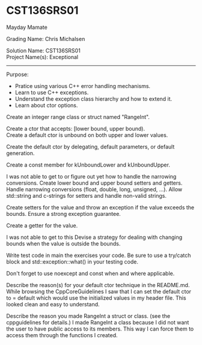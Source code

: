 # CST136SRS01
Mayday Mamate

Grading Name: Chris Michalsen

Solution Name: CST136SRS01  
Project Name(s): Exceptional

---

Purpose:

- Pratice using various C++ error handling mechanisms.
- Learn to use C++ exceptions.
- Understand the exception class hierarchy and how to extend it. 
- Learn about ctor options. 

Create an integer range class or struct named "RangeInt".  

Create a ctor that accepts: \[lower bound, upper bound).  
Create a default ctor is unbound on both upper and lower values.  

Create the default ctor by delegating, default parameters, or default generation.  

Create a const member for kUnboundLower and kUnboundUpper.  


I was not able to get to or figure out yet how to handle the narrowing conversions. 
Create lower bound and upper bound setters and getters. Handle narrowing conversions (float, double, long, unsigned, ...). Allow std::string and c-strings for setters and handle non-valid strings.  

Create setters for the value and throw an exception if the value exceeds the bounds. Ensure a strong exception guarantee.  

Create a getter for the value.  


I was not able to get to this
Devise a strategy for dealing with changing bounds when the value is outside the bounds.  

Write test code in main the exercises your code. Be sure to use a try/catch block and std::exception::what() in your testing code.  

Don't forget to use noexcept and const when and where applicable.  

Describe the reason(s) for your default ctor technique in the README.md.
While browsing the CppCoreGuidelines I saw that I can set the default ctor to = default which would use the initialized values in my header file. This looked clean and easy to understand.


Describe the reason you made RangeInt a struct or class. (see the cppguidelines for details.)
I made RangeInt a class because I did not want the user to have public access to its members. This way I can force them to access them through the functions I created.